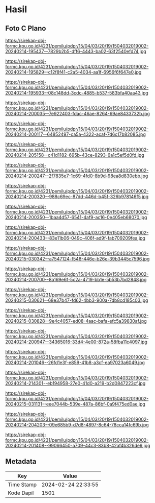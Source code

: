 # Hasil

## Foto C Plano

https://sirekap-obj-formc.kpu.go.id/4231/pemilu/pdpr/15/04/03/20/19/1504032019002-20240214-195437--7829b2b5-dff6-4443-ba02-63f2540efd74.jpg

https://sirekap-obj-formc.kpu.go.id/4231/pemilu/pdpr/15/04/03/20/19/1504032019002-20240214-195829--c12f8f41-c2a5-4034-aa1f-6956f6f647e0.jpg

https://sirekap-obj-formc.kpu.go.id/4231/pemilu/pdpr/15/04/03/20/19/1504032019002-20240214-195933--08c148dd-3cdc-4885-b537-583bfa40aa43.jpg

https://sirekap-obj-formc.kpu.go.id/4231/pemilu/pdpr/15/04/03/20/19/1504032019002-20240214-200035--7e922403-fdac-46ae-8264-69ae8433732b.jpg

https://sirekap-obj-formc.kpu.go.id/4231/pemilu/pdpr/15/04/03/20/19/1504032019002-20240214-200117--64852497-ca5a-4322-acaf-7d6c17b82085.jpg

https://sirekap-obj-formc.kpu.go.id/4231/pemilu/pdpr/15/04/03/20/19/1504032019002-20240214-205158--c41d1182-695b-43ce-8293-6a1c5ef5d0fd.jpg

https://sirekap-obj-formc.kpu.go.id/4231/pemilu/pdpr/15/04/03/20/19/1504032019002-20240214-200247--2f7835e7-1c69-4fd0-8b9d-98ea8d830ebb.jpg

https://sirekap-obj-formc.kpu.go.id/4231/pemilu/pdpr/15/04/03/20/19/1504032019002-20240214-200320--988c69ec-87dd-446d-b45f-326b978146f5.jpg

https://sirekap-obj-formc.kpu.go.id/4231/pemilu/pdpr/15/04/03/20/19/1504032019002-20240214-200350--1baa4d57-6541-4af9-ac16-0e405eb68070.jpg

https://sirekap-obj-formc.kpu.go.id/4231/pemilu/pdpr/15/04/03/20/19/1504032019002-20240214-200433--83e11b06-049c-406f-ad9f-fab709209fea.jpg

https://sirekap-obj-formc.kpu.go.id/4231/pemilu/pdpr/15/04/03/20/19/1504032019002-20240215-030342--a7547124-f548-446e-b26e-39b3445c7596.jpg

https://sirekap-obj-formc.kpu.go.id/4231/pemilu/pdpr/15/04/03/20/19/1504032019002-20240214-200700--8a169e6f-5c2a-4719-bb1e-5b53b7bd2848.jpg

https://sirekap-obj-formc.kpu.go.id/4231/pemilu/pdpr/15/04/03/20/19/1504032019002-20240215-030621--68e37b47-fd62-4bb3-900a-7db8cd185c03.jpg

https://sirekap-obj-formc.kpu.go.id/4231/pemilu/pdpr/15/04/03/20/19/1504032019002-20240215-030828--9e4c4057-ed08-4aac-bafa-efc5a39830af.jpg

https://sirekap-obj-formc.kpu.go.id/4231/pemilu/pdpr/15/04/03/20/19/1504032019002-20240214-200947--34365016-33d4-4e00-872a-58fba11c4097.jpg

https://sirekap-obj-formc.kpu.go.id/4231/pemilu/pdpr/15/04/03/20/19/1504032019002-20240214-201046--26fd1e3f-e859-41b8-a3cf-ea97023a6049.jpg

https://sirekap-obj-formc.kpu.go.id/4231/pemilu/pdpr/15/04/03/20/19/1504032019002-20240214-214301--eb194958-27e0-41d0-a219-b2d0847223cf.jpg

https://sirekap-obj-formc.kpu.go.id/4231/pemilu/pdpr/15/04/03/20/19/1504032019002-20240215-031131--eee7044b-539e-487a-86bf-0a9f475ed0ae.jpg

https://sirekap-obj-formc.kpu.go.id/4231/pemilu/pdpr/15/04/03/20/19/1504032019002-20240214-204203--09e685b9-d7d8-4897-8c64-78cca14fc69b.jpg

https://sirekap-obj-formc.kpu.go.id/4231/pemilu/pdpr/15/04/03/20/19/1504032019002-20240214-201408--99066450-a709-44c3-83b8-42af4b326de9.jpg


## Metadata

| Key        | Value               |
| ---------- | ------------------- |
| Time Stamp | 2024-02-24 22:33:55 |
| Kode Dapil | 1501                |



